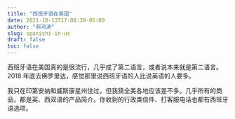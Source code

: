 ```yaml
---
title: "西班牙语在美国"
date: 2021-10-13T17:08:39-05:00
author: "郝鸿涛"
slug: spanishi-in-us
draft: false
toc: false
---
```

西班牙语在美国真的是很流行，几乎成了第二语言，或者说本来就是第二语言。2018 年底去佛罗里达，感觉那里说西班牙语的人比说英语的人要多。

我只在印第安纳和威斯康星州住过，但我猜全美各地应该差不多。几乎所有的商品，都是英、西双语的产品简介。你收到的行政类信件、打客服电话也都有西班牙语选项。
